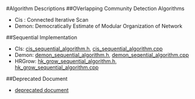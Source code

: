 #Algorithm Descriptions
##OVerlapping Community Detection Algorithms
- Cis : Connected Iterative Scan
- Demon: Democratically Estimate of Modular Organization of Network

##Sequential Implementation
- CIs: [cis_sequential_algorithm.h](sequential/cis_sequential_algorithm.h), [cis_sequential_algorithm.cpp](sequential/cis_sequential_algorithm.cpp)
- Demon: [demon_sequential_algorithm.h](sequential/demon_sequential_algorithm.h), [demon_seqential_algorithm.cpp](sequential/demon_seqential_algorithm.cpp)
- HRGrow: [hk_grow_sequential_algorithm.h](sequential/hk_grow_sequential_algorithm.h), [hk_grow_sequential_algorithm.cpp](sequential/hk_grow_sequential_algorithm.cpp)

##Deprecated Document
- [deprecated document](sequential/deprecated_doc)